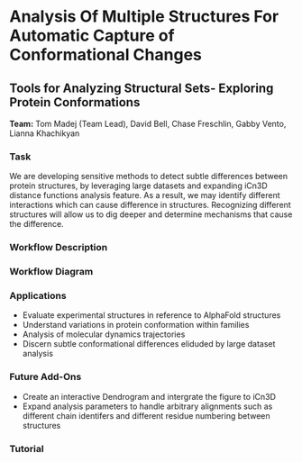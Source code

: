 # Analysis Of Multiple Structures For Automatic Capture of Conformational Changes
## Tools for Analyzing Structural Sets- Exploring Protein Conformations 
**Team:** Tom Madej (Team Lead), David Bell, Chase Freschlin, Gabby Vento, Lianna Khachikyan

### Task 
We are developing sensitive methods to detect subtle differences between protein structures, by leveraging large datasets and expanding iCn3D distance functions analysis feature. As a result, we may identify different interactions which can cause difference in structures. Recognizing different structures will allow us to dig deeper and determine mechanisms that cause the difference.

### Workflow Description

### Workflow Diagram 

### Applications 
- Evaluate experimental structures in reference to AlphaFold structures
- Understand variations in protein conformation within families
- Analysis of molecular dynamics trajectories
- Discern subtle conformational differences eliduded by large dataset analysis

### Future Add-Ons
- Create an interactive Dendrogram and intergrate the figure to iCn3D
- Expand analysis parameters to handle arbitrary alignments such as different chain identifers and different residue numbering between structures 


### Tutorial 
